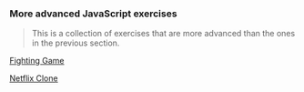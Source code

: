 ### More advanced JavaScript exercises
> This is a collection of exercises that are more advanced than the ones in the previous section.

[Fighting Game](https://github.com/raihanrms/BingeJS/tree/main/AdvancedJS/FightingGame)  

[Netflix Clone](https://github.com/raihanrms/BingeJS/tree/main/AdvancedJS/NetflixClone)  